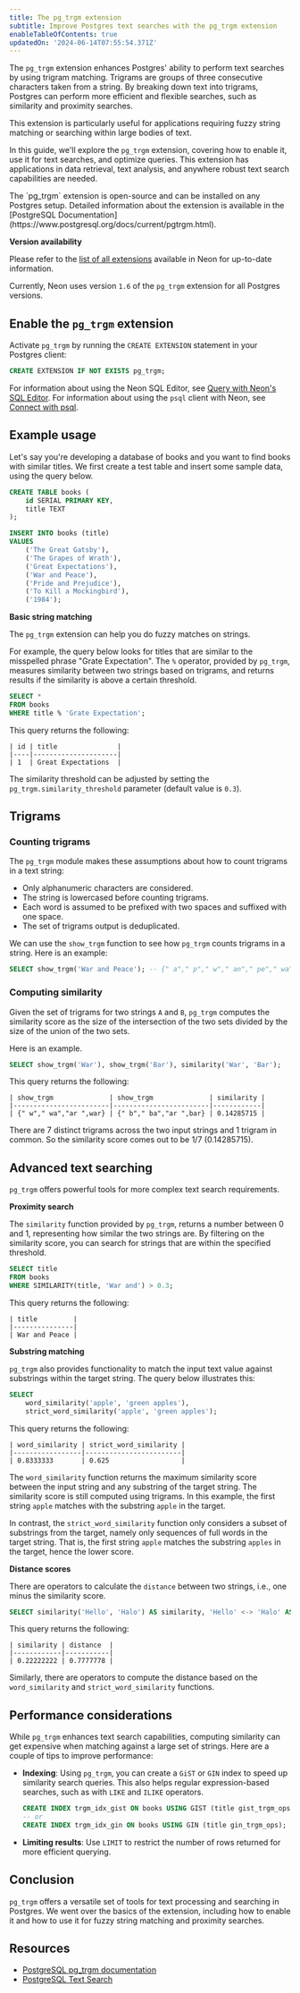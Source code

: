 ```yaml
---
title: The pg_trgm extension
subtitle: Improve Postgres text searches with the pg_trgm extension
enableTableOfContents: true
updatedOn: '2024-06-14T07:55:54.371Z'
---
```


The `pg_trgm` extension enhances Postgres' ability to perform text searches by using trigram matching. Trigrams are groups of three consecutive characters taken from a string. By breaking down text into trigrams, Postgres can perform more efficient and flexible searches, such as similarity and proximity searches.

This extension is particularly useful for applications requiring fuzzy string matching or searching within large bodies of text.

<CTA />

In this guide, we'll explore the `pg_trgm` extension, covering how to enable it, use it for text searches, and optimize queries. This extension has applications in data retrieval, text analysis, and anywhere robust text search capabilities are needed.

<Admonition type="note">
    The `pg_trgm` extension is open-source and can be installed on any Postgres setup. Detailed information about the extension is available in the [PostgreSQL Documentation](https://www.postgresql.org/docs/current/pgtrgm.html).
</Admonition>

**Version availability**

Please refer to the [list of all extensions](https://neon.tech/docs/extensions/pg-extensions) available in Neon for up-to-date information.

Currently, Neon uses version `1.6` of the `pg_trgm` extension for all Postgres versions.

## Enable the `pg_trgm` extension

Activate `pg_trgm` by running the `CREATE EXTENSION` statement in your Postgres client:

```sql
CREATE EXTENSION IF NOT EXISTS pg_trgm;
```

For information about using the Neon SQL Editor, see [Query with Neon's SQL Editor](/docs/get-started-with-neon/query-with-neon-sql-editor). For information about using the `psql` client with Neon, see [Connect with psql](/docs/connect/query-with-psql-editor).

## Example usage

Let's say you're developing a database of books and you want to find books with similar titles. We first create a test table and insert some sample data, using the query below.

```sql
CREATE TABLE books (
    id SERIAL PRIMARY KEY,
    title TEXT
);

INSERT INTO books (title)
VALUES
    ('The Great Gatsby'),
    ('The Grapes of Wrath'),
    ('Great Expectations'),
    ('War and Peace'),
    ('Pride and Prejudice'),
    ('To Kill a Mockingbird'),
    ('1984');
```

**Basic string matching**

The `pg_trgm` extension can help you do fuzzy matches on strings.

For example, the query below looks for titles that are similar to the misspelled phrase "Grate Expectation". The `%` operator, provided by `pg_trgm`, measures similarity between two strings based on trigrams, and returns results if the similarity is above a certain threshold.

```sql
SELECT *
FROM books
WHERE title % 'Grate Expectation';
```

This query returns the following:

```text
| id | title               |
|----|---------------------|
| 1  | Great Expectations  |
```

The similarity threshold can be adjusted by setting the `pg_trgm.similarity_threshold` parameter (default value is `0.3`).

## Trigrams

### Counting trigrams

The `pg_trgm` module makes these assumptions about how to count trigrams in a text string:

- Only alphanumeric characters are considered.
- The string is lowercased before counting trigrams.
- Each word is assumed to be prefixed with two spaces and suffixed with one space.
- The set of trigrams output is deduplicated.

We can use the `show_trgm` function to see how `pg_trgm` counts trigrams in a string. Here is an example:

```sql
SELECT show_trgm('War and Peace'); -- {" a"," p"," w"," an"," pe"," wa",ace,and,"ar ","ce ",eac,"nd ",pea,war}
```

### Computing similarity

Given the set of trigrams for two strings `A` and `B`, `pg_trgm` computes the similarity score as the size of the intersection of the two sets divided by the size of the union of the two sets.

Here is an example.

```sql
SELECT show_trgm('War'), show_trgm('Bar'), similarity('War', 'Bar');
```

This query returns the following:

```text
| show_trgm              | show_trgm              | similarity |
|------------------------|------------------------|------------|
| {" w"," wa","ar ",war} | {" b"," ba","ar ",bar} | 0.14285715 |
```

There are 7 distinct trigrams across the two input strings and 1 trigram in common. So the similarity score comes out to be 1/7 (0.14285715).

## Advanced text searching

`pg_trgm` offers powerful tools for more complex text search requirements.

**Proximity search**

The `similarity` function provided by `pg_trgm`, returns a number between 0 and 1, representing how similar the two strings are. By filtering on the similarity score, you can search for strings that are within the specified threshold.

```sql
SELECT title
FROM books
WHERE SIMILARITY(title, 'War and') > 0.3;
```

This query returns the following:

```text
| title         |
|---------------|
| War and Peace |
```

**Substring matching**

`pg_trgm` also provides functionality to match the input text value against substrings within the target string. The query below illustrates this:

```sql
SELECT
    word_similarity('apple', 'green apples'),
    strict_word_similarity('apple', 'green apples');
```

This query returns the following:

```text
| word_similarity | strict_word_similarity |
|-----------------|------------------------|
| 0.8333333       | 0.625                  |
```

The `word_similarity` function returns the maximum similarity score between the input string and any substring of the target string. The similarity score is still computed using trigrams. In this example, the first string `apple` matches with the substring `apple` in the target.

In contrast, the `strict_word_similarity` function only considers a subset of substrings from the target, namely only sequences of full words in the target string. That is, the first string `apple` matches the substring `apples` in the target, hence the lower score.

**Distance scores**

There are operators to calculate the `distance` between two strings, i.e., one minus the similarity score.

```sql
SELECT similarity('Hello', 'Halo') AS similarity, 'Hello' <-> 'Halo' AS distance;
```

This query returns the following:

```text
| similarity | distance  |
|------------|-----------|
| 0.22222222 | 0.7777778 |
```

Similarly, there are operators to compute the distance based on the `word_similarity` and `strict_word_similarity` functions.

## Performance considerations

While `pg_trgm` enhances text search capabilities, computing similarity can get expensive when matching against a large set of strings. Here are a couple of tips to improve performance:

- **Indexing**: Using `pg_trgm`, you can create a `GiST` or `GIN` index to speed up similarity search queries. This also helps regular expression-based searches, such as with `LIKE` and `ILIKE` operators.

  ```sql
  CREATE INDEX trgm_idx_gist ON books USING GIST (title gist_trgm_ops);
  -- or
  CREATE INDEX trgm_idx_gin ON books USING GIN (title gin_trgm_ops);
  ```

- **Limiting results**: Use `LIMIT` to restrict the number of rows returned for more efficient querying.

## Conclusion

`pg_trgm` offers a versatile set of tools for text processing and searching in Postgres. We went over the basics of the extension, including how to enable it and how to use it for fuzzy string matching and proximity searches.

## Resources

- [PostgreSQL pg_trgm documentation](https://www.postgresql.org/docs/current/pgtrgm.html)
- [PostgreSQL Text Search](https://www.postgresql.org/docs/current/textsearch.html)

<NeedHelp/>
